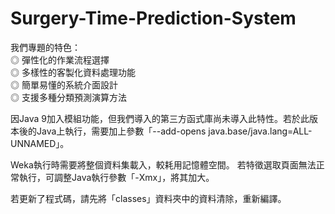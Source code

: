 # Surgery-Time-Prediction-System

我們專題的特色：  
  ◎ 彈性化的作業流程選擇  
  ◎ 多樣性的客製化資料處理功能  
  ◎ 簡單易懂的系統介面設計  
  ◎ 支援多種分類預測演算方法  

因Java 9加入模組功能，但我們導入的第三方函式庫尚未導入此特性。若於此版本後的Java上執行，需要加上參數「--add-opens java.base/java.lang=ALL-UNNAMED」。

Weka執行時需要將整個資料集載入，較耗用記憶體空間。
若特徵選取頁面無法正常執行，可調整Java執行參數「-Xmx」，將其加大。

若更新了程式碼，請先將「classes」資料夾中的資料清除，重新編譯。
